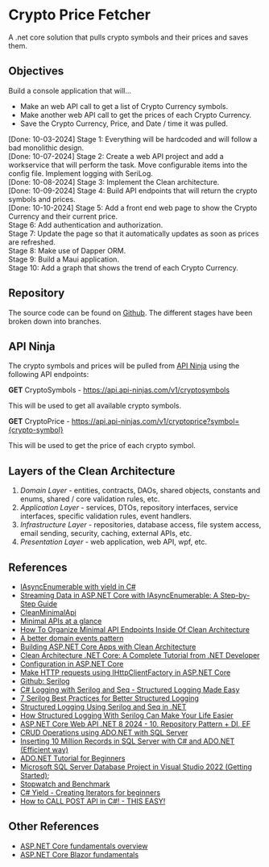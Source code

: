 # Crypto Price Fetcher

A .net core solution that pulls crypto symbols and their prices and saves them.

<p/>

## Objectives

Build a console application that will...
- Make an web API call to get a list of Crypto Currency symbols.
- Make another web API call to get the prices of each Crypto Currency.
- Save the Crypto Currency, Price, and Date / time it was pulled.

[Done: 10-03-2024] Stage  1: Everything will be hardcoded and will follow a bad monolithic design.  
[Done: 10-07-2024] Stage  2: Create a web API project and add a workservice that will perform the task. Move configurable items into the config file. Implement logging with SeriLog.  
[Done: 10-08-2024] Stage  3: Implement the Clean architecture.  
[Done: 10-09-2024] Stage  4: Build API endpoints that will return the crypto symbols and prices.  
[Done: 10-10-2024] Stage  5: Add a front end web page to show the Crypto Currency and their current price.  
Stage  6: Add authentication and authorization.  
Stage  7: Update the page so that it automatically updates as soon as prices are refreshed.  
Stage  8: Make use of Dapper ORM.  
Stage  9: Build a Maui application.  
Stage 10: Add a graph that shows the trend of each Crypto Currency.  

<p/>

## Repository

The source code can be found on [Github](https://github.com/mrametharam/crypto-price-fetcher). The different stages have been broken down into branches.

<p/>

## API Ninja

The crypto symbols and prices will be pulled from [API Ninja](https://api-ninjas.com) using the following API endpoints:

**GET** CryptoSymbols - https://api.api-ninjas.com/v1/cryptosymbols

This will be used to get all available crypto symbols.


**GET** CryptoPrice - https://api.api-ninjas.com/v1/cryptoprice?symbol={crypto-symbol}

This will be used to get the price of each crypto symbol.

<p/>

## Layers of the Clean Architecture

1. *Domain Layer* - entities, contracts, DAOs, shared objects, constants and enums, shared / core validation rules, etc.
2. *Application Layer* - services, DTOs, repository interfaces, service interfaces, specific validation rules, event handlers.
3. *Infrastructure Layer* - repositories, database access, file system access, email sending, security, caching, external APIs, etc.
4. *Presentation Layer* - web application, web API, wpf, etc.

<p/>

## References

- [IAsyncEnumerable with yield in C#](https://code-maze.com/csharp-async-enumerable-yield/)
- [Streaming Data in ASP.NET Core with IAsyncEnumerable: A Step-by-Step Guide](https://www.devgem.io/posts/streaming-data-in-asp-net-core-with-iasyncenumerable-a-step-by-step-guide)
- [CleanMinimalApi](https://github.com/stphnwlsh/CleanMinimalApi)
- [Minimal APIs at a glance](https://gist.github.com/davidfowl/ff1addd02d239d2d26f4648a06158727)
- [How To Organize Minimal API Endpoints Inside Of Clean Architecture](https://www.youtube.com/watch?v=GCuVC_qDOV4)
- [A better domain events pattern](https://lostechies.com/jimmybogard/2014/05/13/a-better-domain-events-pattern/)
- [Building ASP.NET Core Apps with Clean Architecture](https://www.ezzylearning.net/tutorial/building-asp-net-core-apps-with-clean-architecture)
- [Clean Architecture .NET Core: A Complete Tutorial from .NET Developer](https://positiwise.com/blog/clean-architecture-net-core)
- [Configuration in ASP.NET Core](https://learn.microsoft.com/en-us/aspnet/core/fundamentals/configuration/?view=aspnetcore-8.0)
- [Make HTTP requests using IHttpClientFactory in ASP.NET Core](https://learn.microsoft.com/en-us/aspnet/core/fundamentals/http-requests?view=aspnetcore-8.0)
- [Github: Serilog](https://github.com/serilog/serilog)
- [C# Logging with Serilog and Seq - Structured Logging Made Easy](https://www.youtube.com/watch?v=_iryZxv8Rxw)
- [7 Serilog Best Practices for Better Structured Logging](https://www.youtube.com/watch?v=w7yDuoCLVvQ)
- [Structured Logging Using Serilog and Seq in .NET](https://www.youtube.com/watch?v=mT8ZkXafuZk)
- [How Structured Logging With Serilog Can Make Your Life Easier](https://www.youtube.com/watch?v=nVAkSBpsuTk)
- [ASP.NET Core Web API .NET 8 2024 - 10. Repository Pattern + DI, EF](https://www.youtube.com/watch?v=6vsONJla1Fk)
- [CRUD Operations using ADO.NET with SQL Server](https://www.youtube.com/watch?v=MCSN7ghS0vI)
- [Inserting 10 Million Records in SQL Server with C# and ADO.NET (Efficient way)](https://www.youtube.com/watch?v=khdR_8r9YQU)
- [ADO.NET Tutorial for Beginners](https://www.youtube.com/watch?v=aoFDyt8oG0k&list=PL6n9fhu94yhX5dzHunAI2t4kE0kOuv4D7)
- [Microsoft SQL Server Database Project in Visual Studio 2022 (Getting Started)](https://www.youtube.com/watch?v=5nTlqgQLkIc);
- [Stopwatch and Benchmark](https://www.youtube.com/watch?v=NTz99yN2urc)
- [C# Yield - Creating Iterators for beginners](https://www.youtube.com/watch?v=uv74SZ5MX5Q)
- [How to CALL POST API in C#! - THIS EASY!](https://www.youtube.com/watch?v=ufHlJLPK5CA)

<p/>

## Other References

- [ASP.NET Core fundamentals overview](https://learn.microsoft.com/en-us/aspnet/core/fundamentals/?view=aspnetcore-8.0&tabs=windows)
- [ASP.NET Core Blazor fundamentals](https://learn.microsoft.com/en-us/aspnet/core/blazor/fundamentals/?view=aspnetcore-8.0)
